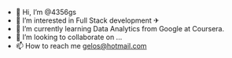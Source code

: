 - 👋 Hi, I’m @4356gs
- 👀 I’m interested in Full Stack development  ✈
- 🌱 I’m currently learning Data Analytics from Google at Coursera. 
- 💞️ I’m looking to collaborate on ...
- 📫 How to reach me gelos@hotmail.com 

<!---
4356gs/4356gs is a ✨ special ✨ repository because its `README.md` (this file) appears on your GitHub profile.
You can click the Preview link to take a look at your changes.
--->

